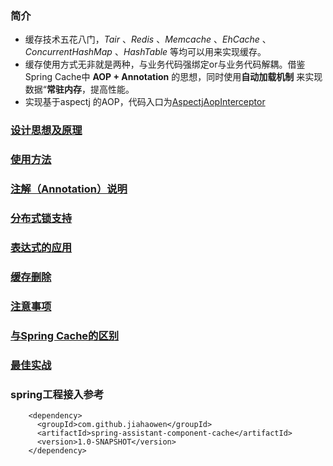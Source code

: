 
### 简介
* 缓存技术五花八门，*Tair* 、*Redis* 、*Memcache* 、*EhCache* 、*ConcurrentHashMap* 、*HashTable* 等均可以用来实现缓存。
* 缓存使用方式无非就是两种，与业务代码强绑定or与业务代码解耦。借鉴Spring Cache中 **AOP + Annotation** 的思想，同时使用**自动加载机制** 来实现数据“**常驻内存**，提高性能。
* 实现基于aspectj 的AOP，代码入口为[AspectjAopInterceptor](../AspectjAopInterceptor.java "AspectjAopInterceptor") 

### [设计思想及原理](./doc/idea.md)

### [使用方法](./doc/use.md)

### [注解（Annotation）说明](./doc/annotations.md)

### [分布式锁支持](./doc/lock.md)

### [表达式的应用](./doc/script.md)

### [缓存删除](./doc/deleteCache.md)

### [注意事项](./doc/warning.md)

### [与Spring Cache的区别](./doc/SpringCache.md)

### [最佳实战](./doc/suggest.md)

### spring工程接入参考

```
    <dependency>
      <groupId>com.github.jiahaowen</groupId>
      <artifactId>spring-assistant-component-cache</artifactId>
      <version>1.0-SNAPSHOT</version>
    </dependency>

```